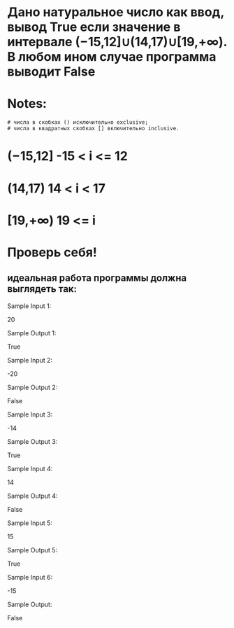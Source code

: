 # Дано натуральное число как ввод, вывод True если значение в интервале (−15,12]∪(14,17)∪[19,+∞). В любом ином случае программа выводит False

# Notes:

    # числа в скобках () исключительно exclusive;
    # числа в квадратных скобках [] включительно inclusive.

# (−15,12]  -15 < i <= 12
# (14,17)     14 < i < 17
# [19,+∞)    19 <= i

# Проверь себя!
## идеальная работа программы должна выглядеть так:

Sample Input 1:

20

Sample Output 1:

True

Sample Input 2:

-20

Sample Output 2:

False

Sample Input 3:

-14

Sample Output 3:

True

Sample Input 4:

14

Sample Output 4:

False

Sample Input 5:

15

Sample Output 5:

True

Sample Input 6:

-15

Sample Output:

False
